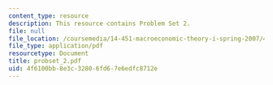 ```yaml
---
content_type: resource
description: This resource contains Problem Set 2.
file: null
file_location: /coursemedia/14-451-macroeconomic-theory-i-spring-2007/4f6100bb8e3c32806fd67e6edfc8712e_probset_2.pdf
file_type: application/pdf
resourcetype: Document
title: probset_2.pdf
uid: 4f6100bb-8e3c-3280-6fd6-7e6edfc8712e
---
```

